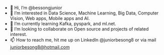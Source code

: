- 👋 Hi, I’m @bessongjunior
- 👀 I’m interested in Data Science, Machine Learning, Big Data, Computer Vision, Web apps, Mobile apps and AI.
- 🌱 I’m currently learning Kafka, pyspark, and ml.net.
- 💞️ I’m looking to collaborate on Open source and projects of related interest.
- 📫 How to reach me, hit me up on LinkedIn @juniorbesong8 or via mail juniorbesong8@hotmail.com

<!---
bessongjunior/bessongjunior is a ✨ special ✨ repository because its `README.md` (this file) appears on your GitHub profile.
You can click the Preview link to take a look at your changes.
--->
